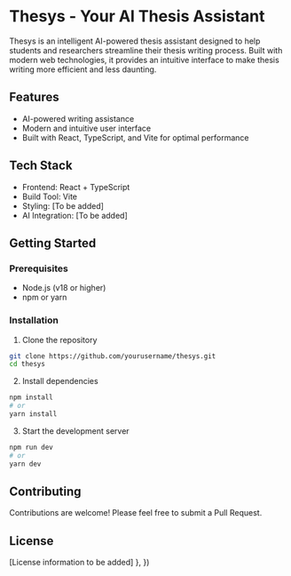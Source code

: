 # Thesys - Your AI Thesis Assistant

Thesys is an intelligent AI-powered thesis assistant designed to help students and researchers streamline their thesis writing process. Built with modern web technologies, it provides an intuitive interface to make thesis writing more efficient and less daunting.

## Features

- AI-powered writing assistance
- Modern and intuitive user interface
- Built with React, TypeScript, and Vite for optimal performance

## Tech Stack

- Frontend: React + TypeScript
- Build Tool: Vite
- Styling: [To be added]
- AI Integration: [To be added]

## Getting Started

### Prerequisites

- Node.js (v18 or higher)
- npm or yarn

### Installation

1. Clone the repository
```bash
git clone https://github.com/yourusername/thesys.git
cd thesys
```

2. Install dependencies
```bash
npm install
# or
yarn install
```

3. Start the development server
```bash
npm run dev
# or
yarn dev
```

## Contributing

Contributions are welcome! Please feel free to submit a Pull Request.

## License

[License information to be added]
  },
})
```
